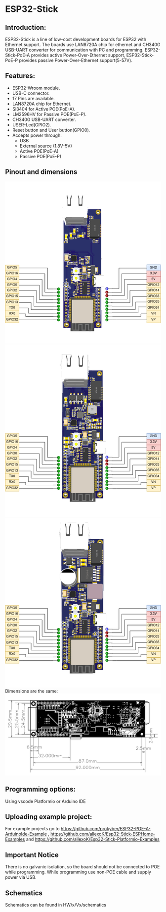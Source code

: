 # ESP32-Stick
## Introduction:
ESP32-Stick is a line of low-cost development boards for ESP32 with Ethernet support. The boards use LAN8720A chip for ethernet and CH340G USB-UART converter for communication with PC and programming. ESP32-Stick-PoE-A provides active Power-Over-Ethernet support, ESP32-Stick-PoE-P provides passive Power-Over-Ethernet support(5-57V).

## Features:

- ESP32-Wroom module.
- USB-C connector.
- 17 Pins are available.
- LAN8720A chip for Ethernet.
- Si3404 for Active POE(PoE-A).
- LM2596HV for Passive POE(PoE-P).
- CH340G USB-UART converter.
- USER-Led(GPIO2).
- Reset button and User button(GPIO0).
- Accepts power through:
  - USB
  - External source (1.8V-5V)
  - Active POE(PoE-A)
  - Passive POE(PoE-P)

## Pinout and dimensions
![Esp32-Stick-Eth pinout](/pictures/Esp32-Stick-Eth/pinout_ver1.png)
![Esp32-Stick-PoE-A pinout](/pictures/Esp32-Stick-PoE-A/pinout_ver1.png)
![Esp32-Stick-PoE-P pinout](/pictures/Esp32-Stick-PoE-P/pinout_ver1.png)
Dimensions are the same:
![Dimensions](/HW/Esp32-Stick-PoE-P/V1/PCB_ESP32-POE-P_ver.1_2022-12-31_dimensions.png)

## Programming options:
Using vscode Platformio or Arduino IDE

## Uploading example project:
For example projects go to https://github.com/prokyber/ESP32-POE-A-ArduinoIde-Example , https://github.com/allexoK/Esp32-Stick-ESPHome-Examples and https://github.com/allexoK/Esp32-Stick-Platformio-Examples

## Important Notice
There is no galvanic isolation, so the board should not be connected to POE while programming. While programming use non-POE cable and supply power via USB.

## Schematics
Schematics can be found in HW/x/Vx/schematics